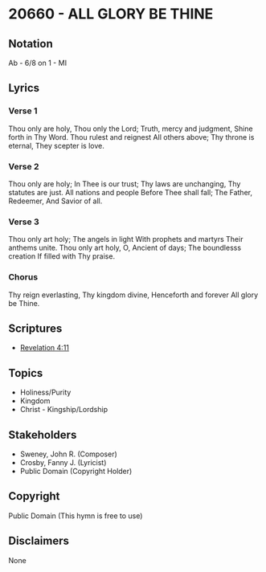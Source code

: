 # 20660 - ALL GLORY BE THINE

## Notation

Ab - 6/8 on 1 - MI

## Lyrics

### Verse 1

Thou only are holy, Thou only the Lord; Truth, mercy and judgment, Shine forth in Thy Word. Thou rulest and reignest All others above; Thy throne is eternal, They scepter is love.

### Verse 2

Thou only are holy; In Thee is our trust; Thy laws are unchanging, Thy statutes are just. All nations and people Before Thee shall fall; The Father, Redeemer, And Savior of all.

### Verse 3

Thou only art holy; The angels in light With prophets and martyrs Their anthems unite. Thou only art holy, O, Ancient of days; The boundlesss creation If filled with Thy praise.

### Chorus

Thy reign everlasting, Thy kingdom divine, Henceforth and forever All glory be Thine.


## Scriptures

- [Revelation 4:11](https://www.biblegateway.com/passage/?search=Revelation%204%3A11)

## Topics

- Holiness/Purity
- Kingdom
- Christ - Kingship/Lordship

## Stakeholders

- Sweney, John R. (Composer)
- Crosby, Fanny J. (Lyricist)
- Public Domain (Copyright Holder)

## Copyright

Public Domain
(This hymn is free to use)

## Disclaimers

None

